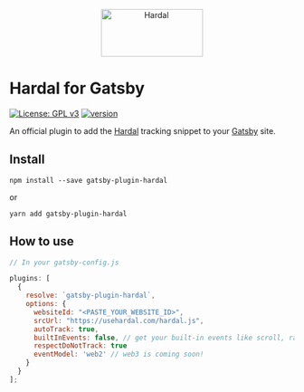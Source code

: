 <p align="center">
  <a href="https://usehardal.com/?utm_source=github&utm_medium=gatsby_plugin_logo" target="_blank">
    <img src="https://res.cloudinary.com/raufsamestone/image/upload/v1671398927/hardal/gj5urlgigxm9axbpp1oh.svg" alt="Hardal" width="180" height="84">
  </a>
</p>


# Hardal for Gatsby

[![License: GPL v3](https://img.shields.io/badge/License-GPLv3-blue.svg)](https://www.gnu.org/licenses/gpl-3.0) [![version](https://img.shields.io/badge/version-1.0.1-green.svg)](https://semver.org)

An official plugin to add the [Hardal](https://usehardal.com/) tracking snippet to your [Gatsby](https://www.gatsbyjs.com/) site.

## Install

`npm install --save gatsby-plugin-hardal`

or

`yarn add gatsby-plugin-hardal`

## How to use

```javascript
// In your gatsby-config.js

plugins: [
  {
    resolve: `gatsby-plugin-hardal`,
    options: {
      websiteId: "<PASTE_YOUR_WEBSITE_ID>",
      srcUrl: "https://usehardal.com/hardal.js",
      autoTrack: true,
      builtInEvents: false, // get your built-in events like scroll, rage click, etc.
      respectDoNotTrack: true
      eventModel: 'web2' // web3 is coming soon!
    }
  }
];
```
